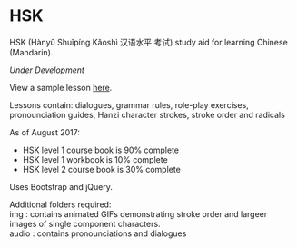 # HSK
HSK (Hànyǔ Shuǐpíng Kǎoshì 汉语水平 考试) study aid for learning Chinese (Mandarin).

<i>Under Development</i>

View a sample lesson <a href="https://www.stephenmccready.asia/mi/L2-L1.php" target="_blank">here</a>.

Lessons contain: dialogues, grammar rules, role-play exercises, pronounciation guides, Hanzi character strokes, stroke order and radicals
<p>
As of August 2017:
<ul>
<li>HSK level 1 course book is 90% complete</li>
<li>HSK level 1 workbook is 10% complete</li>
<li>HSK level 2 course book is 30% complete</li>
</ul>
</p>
Uses Bootstrap and jQuery.

Additional folders required:<br/>
img : contains animated GIFs demonstrating stroke order and largeer images of single component characters.<br/>
audio : contains pronounciations and dialogues<br/>

